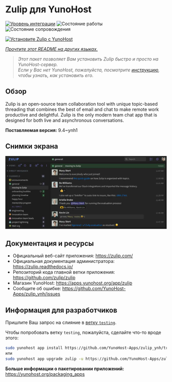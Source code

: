 <!--
Важно: этот README был автоматически сгенерирован <https://github.com/YunoHost/apps/tree/master/tools/readme_generator>
Он НЕ ДОЛЖЕН редактироваться вручную.
-->

# Zulip для YunoHost

[![Уровень интеграции](https://dash.yunohost.org/integration/zulip.svg)](https://ci-apps.yunohost.org/ci/apps/zulip/) ![Состояние работы](https://ci-apps.yunohost.org/ci/badges/zulip.status.svg) ![Состояние сопровождения](https://ci-apps.yunohost.org/ci/badges/zulip.maintain.svg)

[![Установите Zulip с YunoHost](https://install-app.yunohost.org/install-with-yunohost.svg)](https://install-app.yunohost.org/?app=zulip)

*[Прочтите этот README на других языках.](./ALL_README.md)*

> *Этот пакет позволяет Вам установить Zulip быстро и просто на YunoHost-сервер.*  
> *Если у Вас нет YunoHost, пожалуйста, посмотрите [инструкцию](https://yunohost.org/install), чтобы узнать, как установить его.*

## Обзор

Zulip is an open-source team collaboration tool with unique topic-based threading that combines the best of email and chat to make remote work productive and delightful. Zulip is the only modern team chat app that is designed for both live and asynchronous conversations.

**Поставляемая версия:** 9.4~ynh1

## Снимки экрана

![Снимок экрана Zulip](./doc/screenshots/screenshot.webp)

## Документация и ресурсы

- Официальный веб-сайт приложения: <https://zulip.com/>
- Официальная документация администратора: <https://zulip.readthedocs.io/>
- Репозиторий кода главной ветки приложения: <https://github.com/zulip/zulip>
- Магазин YunoHost: <https://apps.yunohost.org/app/zulip>
- Сообщите об ошибке: <https://github.com/YunoHost-Apps/zulip_ynh/issues>

## Информация для разработчиков

Пришлите Ваш запрос на слияние в [ветку `testing`](https://github.com/YunoHost-Apps/zulip_ynh/tree/testing).

Чтобы попробовать ветку `testing`, пожалуйста, сделайте что-то вроде этого:

```bash
sudo yunohost app install https://github.com/YunoHost-Apps/zulip_ynh/tree/testing --debug
или
sudo yunohost app upgrade zulip -u https://github.com/YunoHost-Apps/zulip_ynh/tree/testing --debug
```

**Больше информации о пакетировании приложений:** <https://yunohost.org/packaging_apps>
